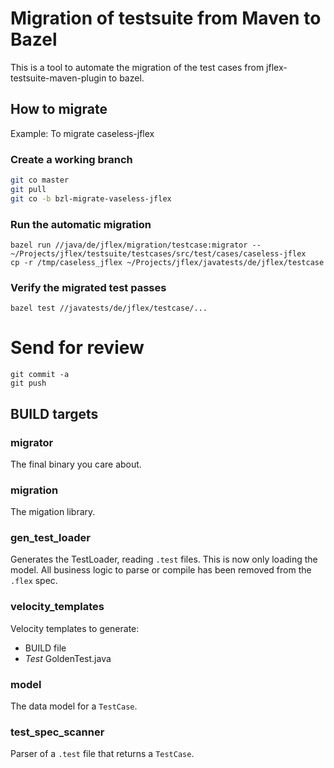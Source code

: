 # Migration of testsuite from Maven to Bazel

This is a tool to automate the migration of the test cases
from jflex-testsuite-maven-plugin to bazel.


## How to migrate

Example: To migrate caseless-jflex

### Create a working branch
```sh
git co master
git pull
git co -b bzl-migrate-vaseless-jflex
```

### Run the automatic migration
```
bazel run //java/de/jflex/migration/testcase:migrator -- ~/Projects/jflex/testsuite/testcases/src/test/cases/caseless-jflex
cp -r /tmp/caseless_jflex ~/Projects/jflex/javatests/de/jflex/testcase
```

### Verify the migrated test passes
```
bazel test //javatests/de/jflex/testcase/...
```

# Send for review
```
git commit -a
git push
```

## BUILD targets

### migrator

The final binary you care about.

### migration

The migation library.

### gen_test_loader

Generates the TestLoader, reading `.test` files.
This is now only loading the model. All business logic to
parse or compile has been removed from the `.flex` spec.

### velocity_templates

Velocity templates to generate:

- BUILD file
- _Test_ GoldenTest.java

### model

The data model for a `TestCase`.

### test_spec_scanner

Parser of a `.test` file that returns a `TestCase`.

